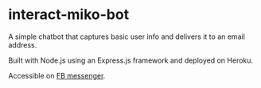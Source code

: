 # interact-miko-bot
A simple chatbot that captures basic user info and delivers it to an email address.

Built with Node.js using an Express.js framework and deployed on Heroku.

Accessible on [FB messenger](https://www.messenger.com/t/704425309757031).